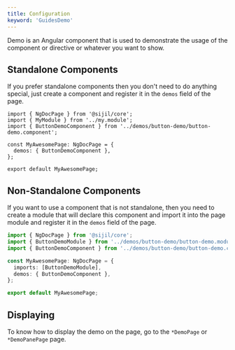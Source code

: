 ```yaml
---
title: Configuration
keyword: 'GuidesDemo'
---
```


Demo is an Angular component that is used to demonstrate the usage of the
component or directive or whatever you want to show.

## Standalone Components

If you prefer standalone components then you don't need to do anything special,
just create a component and register it in the `demos` field of the page.

```angular-ts name="ng-doc.page.ts"
import { NgDocPage } from '@sijil/core';
import { MyModule } from '../my.module';
import { ButtonDemoComponent } from '../demos/button-demo/button-demo.component';

const MyAwesomePage: NgDocPage = {
  demos: { ButtonDemoComponent },
};

export default MyAwesomePage;
```

## Non-Standalone Components

If you want to use a component that is not standalone, then you need to create
a module that will declare this component and import it into the page module
and register it in the `demos` field of the page.

```typescript name="ng-doc.page.ts" {6}
import { NgDocPage } from '@sijil/core';
import { ButtonDemoModule } from '../demos/button-demo/button-demo.module';
import { ButtonDemoComponent } from '../demos/button-demo/button-demo.component';

const MyAwesomePage: NgDocPage = {
  imports: [ButtonDemoModule],
  demos: { ButtonDemoComponent },
};

export default MyAwesomePage;
```

## Displaying

To know how to display the demo on the page, go to the `*DemoPage` or `*DemoPanePage` page.
